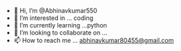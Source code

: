 - 👋 Hi, I’m @Abhinavkumar550
- 👀 I’m interested in ... coding
- 🌱 I’m currently learning ...python
- 💞️ I’m looking to collaborate on ...
- 📫 How to reach me ... abhinavkumar80455@gmail.com

<!---
Abhinavkumar550/Abhinavkumar550 is a ✨ special ✨ repository because its `README.md` (this file) appears on your GitHub profile.
You can click the Preview link to take a look at your changes.
--->
